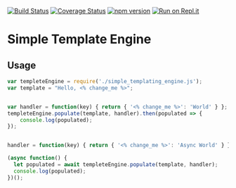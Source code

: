[![Build Status](https://travis-ci.org/billykong/simple-templating-engine.svg?branch=master)](https://travis-ci.org/billykong/simple-templating-engine)
[![Coverage Status](https://coveralls.io/repos/github/billykong/simple-templating-engine/badge.svg?branch=master)](https://coveralls.io/github/billykong/simple-templating-engine?branch=master)
[![npm version](https://img.shields.io/npm/v/simple-template-engine)](https://img.shields.io/npm/v/simple-template-engine)
[![Run on Repl.it](https://repl.it/badge/github/billykong/simple-templating-engine)](https://repl.it/github/billykong/simple-templating-engine)

# Simple Template Engine

## Usage
```JavaScript
var templeteEngine = require('./simple_templating_engine.js');
var template = "Hello, <% change_me %>";


var handler = function(key) { return { '<% change_me %>': 'World' } };
templeteEngine.populate(template, handler).then(populated => {
    console.log(populated);
});


handler = function(key) { return { '<% change_me %>': 'Async World' } };

(async function() {
  let populated = await templeteEngine.populate(template, handler);
  console.log(populated);
})();

```

